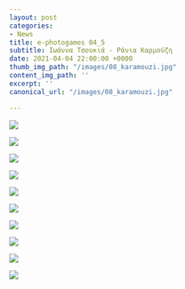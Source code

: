 ```yaml
---
layout: post
categories:
- News
title: e-photogames 04_5
subtitle: Ιωάννα Τσουκιά - Ράνια Καρμούζη
date: 2021-04-04 22:00:00 +0000
thumb_img_path: "/images/08_karamouzi.jpg"
content_img_path: ''
excerpt: ''
canonical_url: "/images/08_karamouzi.jpg"

---
```

![](/images/01_ioanna_tsoukia.jpg)

![](/images/02_karamouzi.jpg)

![](/images/03_ioanna_tsoukia.jpg)

![](/images/04_karamouzi.jpg)

![](/images/05_ioanna_tsoukia.jpg)

![](/images/06_karamouzi.jpg)

![](/images/07_ioanna_tsoukia.jpg)

![](/images/08_karamouzi.jpg)

![](/images/09_ioanna_tsoukia.jpg)

![](/images/10_karamouzi.jpg)